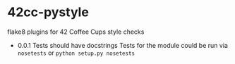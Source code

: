 # 42cc-pystyle
flake8 plugins for 42 Coffee Cups style checks

- 0.0.1
Tests should have docstrings
Tests for the module could be run via `nosetests` or `python setup.py nosetests`